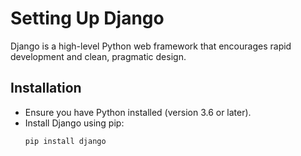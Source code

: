 # Setting Up Django

Django is a high-level Python web framework that encourages rapid development and clean, pragmatic design.

## Installation
- Ensure you have Python installed (version 3.6 or later).
- Install Django using pip:
  ```bash
  pip install django

